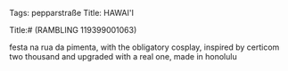 Tags: pepparstraße
Title: HAWAI'I
  
Title:# (RAMBLING 119399001063)  
  
festa na rua da pimenta, with the obligatory cosplay, inspired by certicom two thousand and upgraded with a real one, made in honolulu